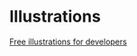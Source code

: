# Illustrations

[Free illustrations for developers](https://dev.to/sasidharan/free-illustrations-for-developers-35hl?utm_source=digest_mailer&utm_medium=email&utm_campaign=digest_email)